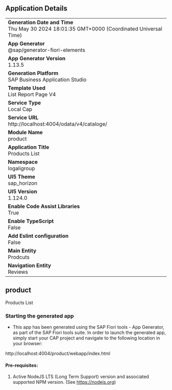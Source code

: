 ## Application Details
|               |
| ------------- |
|**Generation Date and Time**<br>Thu May 30 2024 18:01:35 GMT+0000 (Coordinated Universal Time)|
|**App Generator**<br>@sap/generator-fiori-elements|
|**App Generator Version**<br>1.13.5|
|**Generation Platform**<br>SAP Business Application Studio|
|**Template Used**<br>List Report Page V4|
|**Service Type**<br>Local Cap|
|**Service URL**<br>http://localhost:4004/odata/v4/cataloge/
|**Module Name**<br>product|
|**Application Title**<br>Products List|
|**Namespace**<br>logaligroup|
|**UI5 Theme**<br>sap_horizon|
|**UI5 Version**<br>1.124.0|
|**Enable Code Assist Libraries**<br>True|
|**Enable TypeScript**<br>False|
|**Add Eslint configuration**<br>False|
|**Main Entity**<br>Prodcuts|
|**Navigation Entity**<br>Reviews|

## product

Products List

### Starting the generated app

-   This app has been generated using the SAP Fiori tools - App Generator, as part of the SAP Fiori tools suite.  In order to launch the generated app, simply start your CAP project and navigate to the following location in your browser:

http://localhost:4004/product/webapp/index.html

#### Pre-requisites:

1. Active NodeJS LTS (Long Term Support) version and associated supported NPM version.  (See https://nodejs.org)


